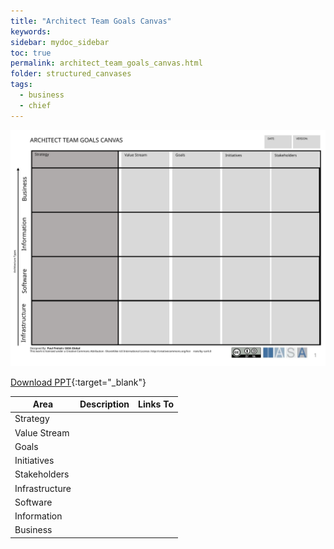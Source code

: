 ```yaml
---
title: "Architect Team Goals Canvas"
keywords: 
sidebar: mydoc_sidebar
toc: true
permalink: architect_team_goals_canvas.html
folder: structured_canvases
tags: 
  - business
  - chief
---
```


![image001](media/architect_team_goals_canvas001.svg)

[Download PPT](media/ppt/architect_team_goals_canvas.ppt){:target="_blank"}

| Area | Description | Links To |
| --- | --- | --- |
| Strategy |   |   |
| Value Stream |   |   |
| Goals |   |   |
| Initiatives |   |   |
| Stakeholders |   |   |
| Infrastructure |   |   |
| Software |   |   |
| Information |   |   |
| Business |   |   |
